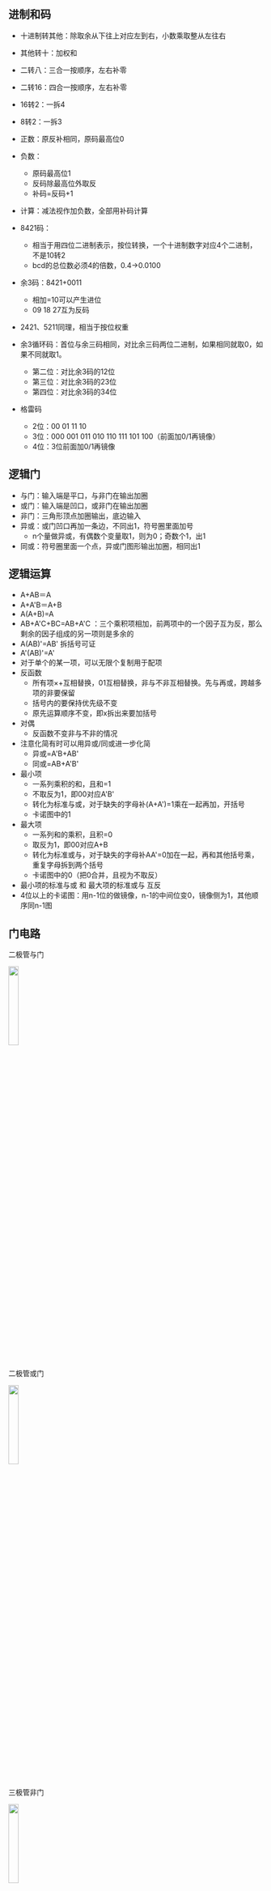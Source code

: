 ## 进制和码

- 十进制转其他：除取余从下往上对应左到右，小数乘取整从左往右
- 其他转十：加权和
- 二转八：三合一按顺序，左右补零
- 二转16：四合一按顺序，左右补零
- 16转2：一拆4
- 8转2：一拆3

- 正数：原反补相同，原码最高位0
- 负数：
  - 原码最高位1
  - 反码除最高位外取反
  - 补码=反码+1
- 计算：减法视作加负数，全部用补码计算

- 8421码：
  - 相当于用四位二进制表示，按位转换，一个十进制数字对应4个二进制，不是10转2
  - bcd的总位数必须4的倍数，0.4->0.0100
- 余3码：8421+0011
  - 相加=10可以产生进位
  - 09 18 27互为反码
- 2421、5211同理，相当于按位权重
- 余3循环码：首位与余三码相同，对比余三码两位二进制，如果相同就取0，如果不同就取1。
  - 第二位：对比余3码的12位
  - 第三位：对比余3码的23位
  - 第四位：对比余3码的34位
- 格雷码
  - 2位：00 01 11 10
  - 3位：000 001 011 010 110 111 101 100（前面加0/1再镜像）
  - 4位：3位前面加0/1再镜像

## 逻辑门

- 与门：输入端是平口，与非门在输出加圈
- 或门：输入端是凹口，或非门在输出加圈
- 非门：三角形顶点加圈输出，底边输入
- 异或：或门凹口再加一条边，不同出1，符号圈里面加号
  - n个量做异或，有偶数个变量取1，则为0；奇数个1，出1
- 同或：符号圈里面一个点，异或门图形输出加圈，相同出1

## 逻辑运算

- A+AB＝A
- A+A'B＝A+B
- A(A+B)=A
- AB+A'C+BC=AB+A'C ：三个乘积项相加，前两项中的一个因子互为反，那么剩余的因子组成的另一项则是多余的
- A(AB)'=AB' 拆括号可证
- A'(AB)'=A'
- 对于单个的某一项，可以无限个复制用于配项
- 反函数
  - 所有项×+互相替换，01互相替换，非与不非互相替换。先与再或，跨越多项的非要保留
  - 括号内的要保持优先级不变
  - 原先运算顺序不变，即x拆出来要加括号
- 对偶
  - 反函数不变非与不非的情况
- 注意化简有时可以用异或/同或进一步化简
  - 异或=A'B+AB'
  - 同或=AB+A'B'
- 最小项
  - 一系列乘积的和，且和=1
  - 不取反为1，即00对应A'B'
  - 转化为标准与或，对于缺失的字母补(A+A')=1乘在一起再加，开括号
  - 卡诺图中的1
- 最大项
  - 一系列和的乘积，且积=0
  - 取反为1，即00对应A+B
  - 转化为标准或与，对于缺失的字母补AA'=0加在一起，再和其他括号乘，重复字母拆到两个括号
  - 卡诺图中的0（把0合并，且视为不取反）
- 最小项的标准与或 和 最大项的标准或与 互反
- 4位以上的卡诺图：用n-1位的做镜像，n-1的中间位变0，镜像侧为1，其他顺序同n-1图

## 门电路

二极管与门

<div align=left><img src=".\数电image\二极管与门.png" width="20%"><div>
<div align=left><div>

二极管或门

<div align=left><img src=".\数电image\二极管或门.png" width="20%"><div>
<div align=left><div>

三极管非门

<div align=left><img src=".\数电image\三极管非门.png" width="20%"><div>
<div align=left><div>

## 逻辑电路

- 组合逻辑电路
  - 无记忆性
  - 输出、输入之间没有反馈延迟通路。
  - 电路中不含存储单元
  - 门电路有延迟，所以整体仍存在延迟

- 竞争
  - 门电路两个输入信号同时向相反跳变，由于延迟，可能产生尖峰脉冲
  - 存在竞争现象，输出就有可能出现违背稳态下逻辑关系的尖峰脉冲；但是不是一定出现
- 竞争-冒险
  - 由于竞争而在电路输出端可能产生尖峰脉冲的现象。
- 消除竞争冒险
  1. 接入滤波电容
    - 在输出端并接一个很小的滤波电容
  2. 引入选通脉冲
    - 让其在上升沿或者下降沿触发（类似时钟信号）
  3. 冗余
    - 类似于在卡诺图中让所有的矩形框选都联通

### JK触发器

- J1K0下降沿 Q出1
- J0K1下降沿 Q出0
- 00保持
- 11下降沿 反转
- Q=0时，在下降沿和前一个上升沿之间如果J=1出现过，在下降沿处视作J=1
- Q=1时，在下降沿和前一个上升沿之间如果K=1出现过，在下降沿处视作K=1
- Q*=JQ'+K'Q
- J=S，K=R，等效代替RS触发器
- JK都接T，等效T触发器
- J=D，K=D'，等效D触发器
- 接在输出上一般起缓冲作用防止竞争冒险

### RS触发器

- 11不确定
- 00保持
- R0S1出1，R1S0出0
- Q*=S+R'Q
- 下降沿触发

### T触发器

- Q*=TQ'+T'Q
- T=1反转，T=0不变
- 下降沿

### D触发器

- Q*=D
- 输出和D完全一致
- 上升沿

###

同步触发器一定电平触发，主从触发器一定脉冲

存储器容量看地址线（字线），地址线数量n->2^n个bit，数据线（位线）数量对应字节，八条数据线即一个字节

- 时序逻辑电路
  - 记忆性
  - 触发器/存储电路必须有
  - 举例：串行加法器、计数器、寄存器、移位寄存器、读/写存储器、顺序脉冲发生器

- 米利型
  - 输出信号=存储状态和输入变量
- 穆尔型
  - 输出信号=存储状态（米利的特例）
- 状态转换
  - 状态转换表：类似真值表，左侧是Q现态，右侧是Q次态和输出。注意输出根据现态拿到
  - 状态转换图：有箭头，箭头方向是状态转换，箭头上写“/输出”，圈里面是现态（即箭头指向的次态），注意图例
  - 时序图：按顺序的波形图

- 同步时序电路
  - 所有触发器状态变化在同一时钟信号下同时发生
  - 输出方程：输出之前最后一步，一般是纯Q的组合
  - 驱动方程：中间各个触发器的输入接在什么上
  - 驱动方程输入端代换进JK器特性方程Q*=JQ'+K'Q，得到每个触发器的状态方程（Q*=的形式）
  - 把状态方程改写为JK器形式：
    - 左侧Q*，右侧是必须是()Q'+()'Q形式，括号内可以不同，Q下标全部一致
    - 凑不齐加一项0·Q'这样的，下标不对应补一项下标对应的(Q+Q')乘系数
    - 于是J接到Q'对应的括号内的东西上，K接到Q对应的括号内东西的整个的取反上
    - 最后输出接出去
    - 自启动：
      - 卡诺图-状态转移
      - 实现自启动需要把无效态即图中的叉全部和1联通，即视作1将其包进去。
      - 在多个变量的状态转移里面只要有一个联通了即可不用全部视作1，叉可以和叉联通只要最后能连到1即可。
      - 此时自启动的无效状态指向和他连接的那个状态

四进加减计数器

<div align=center><img src=".\数电image\四进加减计数器.png" width="80%"><div>
<div align=left><div>

<div align=center><img src=".\数电image\四进加减计数器状态转换.png" width="70%"><div>
<div align=left><div>

- 异步时序
  - 触发器状态的变化不同时发生
  - 比同步时序的三组方程多一组时钟信号方程，即中间的clk接在什么
  - 状态方程=状态*时钟
  - 寄存器、移位寄存器、任意进制计数器、寄存计数器、顺序脉冲发生器、序列信号发生器
  - 并行：一次性同时在多个端口IO；串行：按顺序在一段时间从一个端口内IO
  - 一般来说左移/2右移*2，右边高位，**0是最低位**

D触发移位寄存器

<div align=center><img src=".\数电image\D触发移位寄存器.png" width="70%"><div>
<div align=left><div>

JK触发移位寄存器

<div align=center><img src=".\数电image\JK触发移位寄存器.png" width="70%"><div>
<div align=left><div>

- 计数器
- ep、et都接1，最低位角标0，该位权重1即2^0，递推1248即四个口是16进
  - 加法
    - 末位+1，从末位这一位开始往高位走，把1全部变0，直到第一个0把这个0变1
    - 如果末位0那相当于原地停止，把0变1
    - 即第i位=i-1直到0位的与（用于写驱动方程）
  - 减法
    - 末位-1，从末位这一位开始往高位走，把0全部变1，直到第一个1把这个1变0
    - 如果末位1那相当于原地停止
    - 即第i位=i-1直到0位的每位的反的与（用于写驱动方程）
- 往小进制改造
  - LD同步置数（把此时的D端覆盖进来）置数法
    - n进制，在n-1输出的时候接与非到LD，rd接1
    - d输入，0是最低位，d的状态即归零开始计数的状态
  - RD异步置零（归零）清零法
    - n进制，在n的时候与非到RD，n输出状态是暂态，不占用一个clk时长
    - 需要接RS触发器防止归零信号时间太短，与非和clk接到触发器两个输入，rd接与非对角，进位接clk对角
  - 进位口c接非门到ld上
    - d输入，0是最低位，d的状态即归零开始计数的状态
    - d默认设置为总状态数-进制数的值，16改7即1001
- 往大进制改造
  - 大进制**乘法**分解摊到两个上，不能分解就扩展位数
    - 扩展位数，低位c接高位epet，ld、rd、clk都接同一个，ld都接归零
  - 串行
    - 低位部分的计数器的进位接到高位部分的计数器的时钟信号输入上
    - ld、rd都接1
  - 并行
    - 同一个时钟，低位的进位接在高位的工作控制即EP/ET两个上，一般用这个扩展位数
    - LD和RD接一起，下面输出判断置零，与非门输出接高位LD

可以自启动的扭环计数器
n位的，有效循环2n个，每次转换只有一个触发器改变状态，不会竞争冒险，仍有2^n-2n个状态没有利用

<div align=center><img src=".\数电image\自启动扭环计数器.png" width="50%"><div>
<div align=left><div>

移位寄存器-环形计数器-顺序脉冲发生器

<div align=center><img src=".\数电image\顺序脉冲发生器.png" width="50%"><div>
<div align=left><div>

计数器+译码器=顺序脉冲发生器

<div align=center><img src=".\数电image\计数译码顺序脉冲器.png" width="50%"><div>
<div align=left><div>

<div align=center><img src=".\数电image\计数译码顺序脉冲器波形.png" width="30%"><div>
<div align=left><div>

环形振荡器

将任何大于等于3的奇数个反相器首尾相联成环形电路，都能产生自激振荡，周期为$2nt_{pd}$，其中$t_{pd}$为非门传输延迟，n为串联非门个数

中间加RC增大延迟，其中$R_s$是保护电阻，$T≈2.2RC$

<div align=left><img src=".\数电image\增大延迟的环形振荡器.png" width="40%"><div>
<div align=left><div>

施密特多谐振荡器，$T = RC\ln \frac{V_{DD}-V_{T-}}{V_{DD}-V_{T+}}\frac{V_{T+}}{V_{T-}}$

<div align=left><img src=".\数电image\施密特多谐振荡器.png" width="20%"><div>
<div align=left><div>

占空比可调振荡，$T = R_1C\ln \frac{V_{DD}-V_{T+}}{V_{DD}-V_{T-}} + R_2C\ln \frac{V_{DD}-V_{T-}}{V_{DD}-V_{T+}}$

<div align=left><img src=".\数电image\占空比可调振荡.png" width="20%"><div>
<div align=left><div>

石英振荡器：符号类似于在电容中间加一个矩形，特性曲线类似频率筛选器，只能在特定频率上工作，整个振荡器的频率只取决于这个固有频率

### 555

- 62进3出，7接三极管集电极
  - 4进1才工作，否则3一直0
  - 6和2/3VCC比，2和1/3VCC比
  - 5接入则6和V5比，2和1/2V5比
  - 11出0，00出1，01保持，10出1
  - 3出0-7导通接地，3出1-7截止
  - 555施密特
    - 62接同一个信号，5用电容接地（滤波）
  - 555单稳态
    - 输出脉宽$=RC\ln 3=1.1RC$
     
    <div align=left><img src=".\数电image\555单稳态.png" width="30%"><div>
    <div align=left><div>

  - 555多谐振荡器
    - $T = (R_1+2R_2)C\ln 2=0.69(R_1+2R_2)C$，占空比$=\frac{R_2}{R_1+R_2}$
    
    <div align=left><img src=".\数电image\555多谐振荡器.png" width="30%"><div>
    <div align=left><div>

## AD DA

### D/A转换 数字转模拟（digital数字）

- 权电阻网络DA
  - 结构简单，电阻少
  - 各个电阻阻值差距大
- 倒T型电阻网络DA

- 指标
  - 分辨率
    - 输入的二进制位数
    - 最小电压与最大电压的比，1/(2^n-1)
  - 转换误差
    - 最低有效位的倍数
    - 用输出电压满刻度FSR的百分数表示输出电压误差绝对值的大小

### A/D转换 模拟转数字（analog模拟）

取样信号一般需要不小于二倍的模拟信号谐波中的最大频率，此时可以用低通滤波器将取样后信号还原为模拟

- 集成取样保持器
- 并联比较型A/D转换器
  - 输入模拟直接出数字量
- 逐次渐近型A/D转换器
  - 时钟将寄存器的最高位置成1，其余全零，过DA器与输入比较，确定01情况
  - 类推每一位
  - 在输出位数较多时，电路规模小
- V-F变换型A/D转换器

- 性能指标
  - 精度
    - 分辨率：输出位数
    - 转换误差：实际输出的数字量和理论上应有的输出数字量之间的差别
  - 效率
    - 转换速度
      - 并联比较最快，其次逐次渐近